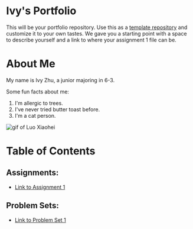 # Ivy's Portfolio

This will be your portfolio repository. Use this as a [template repository](https://docs.github.com/en/repositories/creating-and-managing-repositories/creating-a-template-repository) and customize it to your own tastes. We gave you a starting point with a space to describe yourself and a link to where your assignment 1 file can be.

# About Me

My name is Ivy Zhu, a junior majoring in 6-3.

Some fun facts about me:

1. I'm allergic to trees.
2. I've never tried butter toast before.
3. I'm a cat person.

![gif of Luo Xiaohei](https://static.wikia.nocookie.net/luoxiaohei/images/e/ef/Wechat_Stickers_2.gif/revision/latest?cb=20240207211057)

# Table of Contents

## Assignments:

-   [Link to Assignment 1](assignments/assignment1.md)

## Problem Sets:

-   [Link to Problem Set 1](psets/pset1.md)

